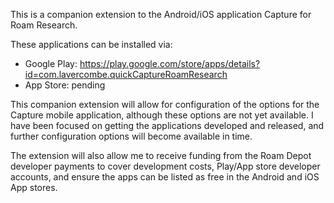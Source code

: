 This is a companion extension to the Android/iOS application Capture for Roam Research.

These applications can be installed via:
- Google Play: https://play.google.com/store/apps/details?id=com.lavercombe.quickCaptureRoamResearch
- App Store: pending

This companion extension will allow for configuration of the options for the Capture mobile application, although these options are not yet available. I have been focused on getting the applications developed and released, and further configuration options will become available in time.

The extension will also allow me to receive funding from the Roam Depot developer payments to cover development costs, Play/App store developer accounts, and ensure the apps can be listed as free in the Android and iOS App stores.
